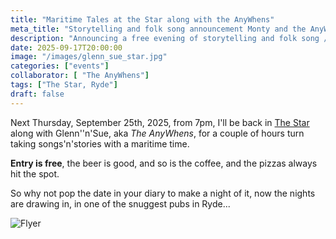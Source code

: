```yaml
---
title: "Maritime Tales at the Star along with the AnyWhens"
meta_title: "Storytelling and folk song announcement Monty and the AnyWhens, Star Coffee and ALe House, Ryde"
description: "Announcing a free evening of storytelling and folk song / blues with a maritime theme at the Star Ale and Coffee House, Ryde, Isle of Wight, on Thursday September 25th 2025, from 7pm till 9pm."
date: 2025-09-17T20:00:00
image: "/images/glenn_sue_star.jpg"
categories: ["events"]
collaborator: [ "The AnyWhens"]
tags: ["The Star, Ryde"]
draft: false
---
```

Next Thursday, September 25th, 2025, from 7pm, I'll be back in [The Star](https://ryde.cafe/) along with Glenn''n'Sue, aka *The AnyWhens*, for a couple of hours turn taking songs'n'stories with a maritime time.

__Entry is free__, the beer is good, and so is the coffee, and the pizzas always hit the spot.

So why not pop the date in your diary to make a night of it, now the nights are drawing in, in one of the snuggest pubs in Ryde...

![Flyer](images/flyers_gallery/2025_09_25_monty_anywhens_star.jpg)